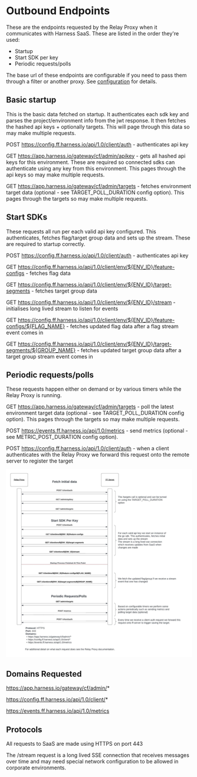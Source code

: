 # Outbound Endpoints
These are the endpoints requested by the Relay Proxy when it communicates with Harness SaaS. These are listed in the order they're used:
- Startup
- Start SDK per key
- Periodic requests/polls

The base url of these endpoints are configurable if you need to pass them through a filter or another proxy. See [configuration](./configuration.md) for details.

## Basic startup
This is the basic data fetched on startup. It authenticates each sdk key and parses the project/environment info from the jwt response. It then fetches the hashed api keys + optionally targets. This will page through this data so may make multiple requests.

POST https://config.ff.harness.io/api/1.0/client/auth - authenticates api key

GET https://app.harness.io/gateway/cf/admin/apikey - gets all hashed api keys for this environment. These are required so connected sdks can authenticate using any key from this environment. This pages through the api keys so may make multiple requests.

GET https://app.harness.io/gateway/cf/admin/targets - fetches environment target data (optional - see TARGET_POLL_DURATION config option). This pages through the targets so may make multiple requests.

## Start SDKs
These requests all run per each valid api key configured. This authenticates, fetches flag/target group data and sets up the stream. These are required to startup correctly.

POST https://config.ff.harness.io/api/1.0/client/auth - authenticates api key

GET https://config.ff.harness.io/api/1.0/client/env/${ENV_ID}/feature-configs - fetches flag data

GET https://config.ff.harness.io/api/1.0/client/env/${ENV_ID}/target-segments - fetches target group data

GET https://config.ff.harness.io/api/1.0/client/env/${ENV_ID}/stream - initialises long lived stream to listen for events

GET https://config.ff.harness.io/api/1.0/client/env/${ENV_ID}/feature-configs/${FLAG_NAME} - fetches updated flag data after a flag stream event comes in

GET https://config.ff.harness.io/api/1.0/client/env/${ENV_ID}/target-segments/${GROUP_NAME} - fetches updated target group data after a target group stream event comes in


## Periodic requests/polls
These requests happen either on demand or by various timers while the Relay Proxy is running.

GET https://app.harness.io/gateway/cf/admin/targets - poll the latest environment target data (optional - see TARGET_POLL_DURATION config option). This pages through the targets so may make multiple requests.

POST https://events.ff.harness.io/api/1.0/metrics - send metrics (optional - see METRIC_POST_DURATION config option).

POST https://config.ff.harness.io/api/1.0/client/auth - when a client authenticates with the Relay Proxy we forward this request onto the remote server to register the target


![Call Flow](./images/call_flow.jpeg "Call Flow")

## Domains Requested
https://app.harness.io/gateway/cf/admin/*

https://config.ff.harness.io/api/1.0/client/*

https://events.ff.harness.io/api/1.0/metrics

## Protocols
All requests to SaaS are made using HTTPS on port 443

The /stream request is a long lived SSE connection that receives messages over time and may need special network configuration to be allowed in corporate environments.
